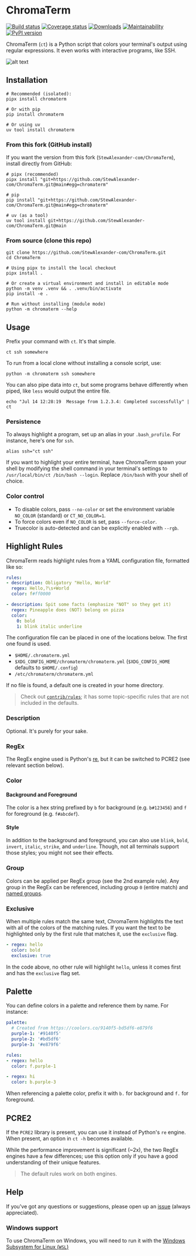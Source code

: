 # ChromaTerm

[![Build status](https://img.shields.io/github/workflow/status/hSaria/ChromaTerm/CI/main)](https://github.com/hSaria/ChromaTerm/actions?query=workflow%3ACI)
[![Coverage status](https://coveralls.io/repos/github/hSaria/ChromaTerm/badge.svg)](https://coveralls.io/github/hSaria/ChromaTerm)
[![Downloads](https://static.pepy.tech/personalized-badge/chromaterm?period=total&units=international_system&left_color=grey&right_color=brightgreen&left_text=downloads)](https://pepy.tech/project/chromaterm)
[![Maintainability](https://img.shields.io/codeclimate/maintainability/hSaria/ChromaTerm)](https://codeclimate.com/github/hSaria/ChromaTerm)
[![PyPI version](https://badge.fury.io/py/chromaterm.svg)](https://badge.fury.io/py/chromaterm)

ChromaTerm (`ct`) is a Python script that colors your terminal's output using
regular expressions. It even works with interactive programs, like SSH.

![alt text](https://github.com/hSaria/ChromaTerm/raw/main/.github/junos-show-interface.png "Example output")

## Installation

```shell
# Recommended (isolated):
pipx install chromaterm

# Or with pip
pip install chromaterm

# Or using uv
uv tool install chromaterm
```

### From this fork (GitHub install)

If you want the version from this fork (`StewAlexander-com/ChromaTerm`), install directly from GitHub:

```shell
# pipx (recommended)
pipx install "git+https://github.com/StewAlexander-com/ChromaTerm.git@main#egg=chromaterm"

# pip
pip install "git+https://github.com/StewAlexander-com/ChromaTerm.git@main#egg=chromaterm"

# uv (as a tool)
uv tool install git+https://github.com/StewAlexander-com/ChromaTerm.git@main
```

### From source (clone this repo)

```shell
git clone https://github.com/StewAlexander-com/ChromaTerm.git
cd ChromaTerm

# Using pipx to install the local checkout
pipx install .

# Or create a virtual environment and install in editable mode
python -m venv .venv && . .venv/bin/activate
pip install -e .

# Run without installing (module mode)
python -m chromaterm --help
```

## Usage

Prefix your command with `ct`. It's that simple.

```shell
ct ssh somewhere
```

To run from a local clone without installing a console script, use:

```shell
python -m chromaterm ssh somewhere
```

You can also pipe data into `ct`, but some programs behave differently when piped,
like `less` would output the entire file.

```shell
echo "Jul 14 12:28:19  Message from 1.2.3.4: Completed successfully" | ct
```

### Persistence

To always highlight a program, set up an alias in your `.bash_profile`. For
instance, here's one for `ssh`.

```shell
alias ssh="ct ssh"
```

If you want to highlight your entire terminal, have ChromaTerm spawn your shell by
modifying the shell command in your terminal's settings to `/usr/local/bin/ct /bin/bash --login`.
Replace `/bin/bash` with your shell of choice.

### Color control

- To disable colors, pass `--no-color` or set the environment variable `NO_COLOR` (standard) or `CT_NO_COLOR=1`.
- To force colors even if `NO_COLOR` is set, pass `--force-color`.
- Truecolor is auto-detected and can be explicitly enabled with `--rgb`.

## Highlight Rules

ChromaTerm reads highlight rules from a YAML configuration file, formatted like so:

```yaml
rules:
- description: Obligatory "Hello, World"
  regex: Hello,?\s+World
  color: f#ff0000

- description: Spit some facts (emphasize "NOT" so they get it)
  regex: Pineapple does (NOT) belong on pizza
  color:
    0: bold
    1: blink italic underline
```

The configuration file can be placed in one of the locations below. The first one
found is used.

 * `$HOME/.chromaterm.yml`
 * `$XDG_CONFIG_HOME/chromaterm/chromaterm.yml` (`$XDG_CONFIG_HOME` defaults to
 `$HOME/.config`)
 * `/etc/chromaterm/chromaterm.yml`

If no file is found, a default one is created in your home directory.

> Check out [`contrib/rules`](https://github.com/hSaria/ChromaTerm/tree/main/contrib/rules);
> it has some topic-specific rules that are not included in the defaults.

### Description

Optional. It's purely for your sake.

### RegEx

The RegEx engine used is Python's [re](https://docs.python.org/3/library/re.html),
but it can be switched to PCRE2 (see relevant section below).

### Color

#### Background and Foreground

The color is a hex string prefixed by `b` for background (e.g. `b#123456`) and
`f` for foreground (e.g. `f#abcdef`).

#### Style

In addition to the background and foreground, you can also use `blink`, `bold`,
`invert`, `italic`, `strike`, and `underline`. Though, not all terminals support
those styles; you might not see their effects.

### Group

Colors can be applied per RegEx group (see the 2nd example rule). Any group in
the RegEx can be referenced, including group `0` (entire match) and
[named groups](https://docs.python.org/3/howto/regex.html#non-capturing-and-named-groups).

### Exclusive

When multiple rules match the same text, ChromaTerm highlights the text with all
of the colors of the matching rules. If you want the text to be highlighted only
by the first rule that matches it, use the `exclusive` flag.

```yaml
- regex: hello
  color: bold
  exclusive: true
```

In the code above, no other rule will highlight `hello`, unless it comes first
and has the `exclusive` flag set.

## Palette

You can define colors in a palette and reference them by name. For instance:

```yaml
palette:
  # Created from https://coolors.co/9140f5-bd5df6-e879f6
  purple-1: '#9140f5'
  purple-2: '#bd5df6'
  purple-3: '#e879f6'

rules:
- regex: hello
  color: f.purple-1

- regex: hi
  color: b.purple-3
```

When referencing a palette color, prefix it with `b.` for background and `f.` for
foreground.

## PCRE2

If the `PCRE2` library is present, you can use it instead of Python's `re`
engine. When present, an option in `ct -h` becomes available.

While the performance improvement is significant (~2x), the two RegEx engines
have a few differences; use this option only if you have a good understanding
of their unique features.

> The default rules work on both engines.

## Help

If you've got any questions or suggestions, please open up an
[issue](https://github.com/hSaria/ChromaTerm/issues/new/choose) (always
appreciated).

### Windows support

To use ChromaTerm on Windows, you will need to run it with the
[Windows Subsystem for Linux (`WSL`)](https://docs.microsoft.com/en-us/windows/wsl/about)
